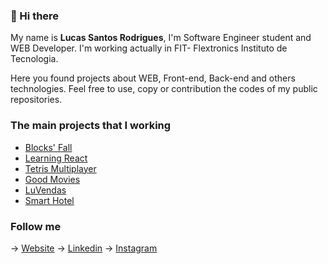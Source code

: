 ### 👋 Hi there


My name is **Lucas Santos Rodrigues**, I'm Software Engineer student and WEB Developer. I'm working actually in FIT- Flextronics Instituto de Tecnologia.

Here you found projects about WEB, Front-end, Back-end and others technologies. Feel free to use, copy or contribution the codes of my public repositories.

### The main projects that I working 

- <a href="https://github.com/LuSrodri/blocksfall">Blocks' Fall</a>
- <a href="https://github.com/LuSrodri/Fundamentos-React">Learning React</a>
- <a href="https://github.com/LuSrodri/PA6-Facens-BlockGame">Tetris Multiplayer</a>
- <a href="https://github.com/LuSrodri/vue-vuex-router-axios">Good Movies</a>
- <a href="https://github.com/LuSrodri/fullstack-React-Spring-LuVendas">LuVendas</a>
- <a href="https://github.com/LuSrodri/PA-VII---Smart-Hotel">Smart Hotel</a>

### Follow me
<div> -> <a href="https://lusrodri.me">Website</a>
-> <a href="https://www.linkedin.com/in/lucas-santos-rodrigues/">Linkedin</a>
-> <a href="https://www.instagram.com/lucass_rodr/">Instagram</a></div>
 
